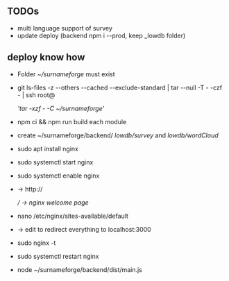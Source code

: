 ## TODOs

- multi language support of survey
- update deploy (backend npm i --prod, keep _lowdb folder)

## deploy know how

- Folder _~/surnameforge_ must exist

- git ls-files -z --others --cached --exclude-standard | tar --null -T - -czf - | ssh root@<address> 'tar -xzf - -C ~/surnameforge'
- npm ci && npm run build each module
- create ~/surnameforge/backend/ _lowdb/survey_ and _lowdb/wordCloud_

- sudo apt install nginx
- sudo systemctl start nginx
- sudo systemctl enable nginx
- -> http://<address>/ -> nginx welcome page

- nano /etc/nginx/sites-available/default
- -> edit to redirect everything to localhost:3000
- sudo nginx -t
- sudo systemctl restart nginx

- node ~/surnameforge/backend/dist/main.js
